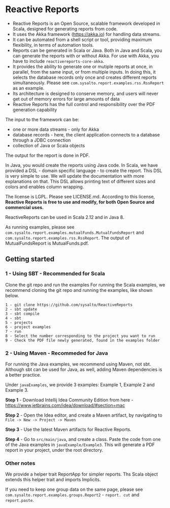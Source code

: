 # Reactive Reports

 - Reactive Reports is an Open Source, scalable framework developed in Scala, designed for generating reports from code.
 - It uses the Akka framework (https://akka.io) for handling data streams.
 - It can be automated from a shell script or tool, providing maximum flexibility, in terms of automation tools. 
 - Reports can be generated in Scala or Java. Both in Java and Scala, you can generate the reports with or without Akka.  For use with Akka, you have to include `reactivereports-core-akka`.
 - It provides the ability to generate one or mutiple reports at once, in parallel, from the same input, or from multiple inputs. In doing this, it selects the database records only once and creates different reports simultaneously.
 Please see `com.sysalto.report.examples.rss.RssReport` as an example.
 - Its architecture is designed to conserve memory, and users will never get out of memory errors for large amounts of data
 - Reactive Reports has the full control and responsibility over the PDF generation capability

The input to the framework can be:
  - one or more data streams - only for Akka
  - database records - here, the client application connects to a database through a JDBC connection
  - collection of Java or Scala objects
  
The output for the report is done in PDF.

In Java, you would create the reports using Java code.
In Scala, we have provided a DSL - domain specific language - to create the report. This DSL is very simple to use. We will update the documentation with more explanations on that. This DSL allows printing text of different sizes and colors and enables column wrapping.

The license is LGPL. Please see LICENSE.md. According to this license, **Reactive Reports is free to use and modify, for both Open Source and commercial uses.** 

ReactiveReports can be used in Scala 2.12 and in Java 8.

As running examples, please see `com.sysalto.report.examples.mutualFunds.MutualFundsReport` and `com.sysalto.report.examples.rss.RssReport`.
The output of  MutualFundsReport is MutualFunds.pdf.

  
## Getting started
   
### 1 - Using SBT - Recommended for Scala
Clone the git repo and run the examples
For running the Scala examples, we recommend cloning the git repo and running the examples, like shown below.
```
1 - git clone https://github.com/sysalto/ReactiveReports
2 - sbt update
3 - sbt compile
4 - sbt
5 - projects
6 - project examples
7 - run
8 - Select the number corresponding to the project you want to run
9 - Check the PDF file newly generated, found in the examples folder
```

### 2 - Using Maven - Recommeded for Java
For running the Java examples, we recommend using Maven, not sbt. Although sbt can be used for Java, as well, adding Maven dependencies is a better practice. 

Under `javaExamples`, we provide 3 examples: Example 1, Example 2 and Example 3. 

**Step 1** - Download Intellij Idea Community Edition from here - https://www.jetbrains.com/idea/download/#section=mac

**Step 2** - Open the Idea editor, and create a Maven artifact, by navigating to `File -> New -> Project -> Maven`

**Step 3** - Use the latest Maven artifacts for Reactive Reports.

**Step 4** - Go to `src/main/java`, and create a class. Paste the code from one of the Java examples in `javaExample/Example3`. This will generate a PDF report in your project, under the root directory. 



### Other notes
We provide a helper trait ReportApp for simpler reports. Ths Scala object extends this helper trait and 
imports Implicits.
 
If you need to keep one group data on the same page, please see `com.sysalto.report.examples.groups.Report2` - `report.
cut` and `report.paste`.






  
